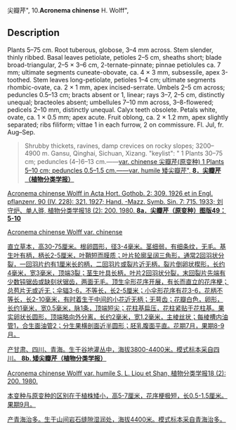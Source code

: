 尖瓣芹",
10.**Acronema chinense** H. Wolff",

## Description
Plants 5–75 cm. Root tuberous, globose, 3–4 mm across. Stem slender, thinly ribbed. Basal leaves petiolate, petioles 2–5 cm, sheaths short; blade broad-triangular, 2–5 × 3–6 cm, 2-ternate-pinnate; pinnae petiolules ca. 7 mm; ultimate segments cuneate-obovate, ca. 4 × 3 mm, subsessile, apex 3-toothed. Stem leaves long-petiolate, petioles 1–4 cm; ultimate segments rhombic-ovate, ca. 2 × 1 mm, apex incised-serrate. Umbels 2–5 cm across; peduncles 0.5–13 cm; bracts absent or 1, linear; rays 3–7, 2–5 cm, distinctly unequal; bracteoles absent; umbellules 7–10 mm across, 3–8-flowered; pedicels 2–10 mm, distinctly unequal. Calyx teeth obsolete. Petals white, ovate, ca. 1 × 0.5 mm; apex acute. Fruit oblong, ca. 2 × 1.2 mm, apex slightly separated; ribs filiform; vittae 1 in each furrow, 2 on commissure. Fl. Jul, fr. Aug–Sep.

> Shrubby thickets, ravines, damp crevices on rocky slopes; 3200–4900 m. Gansu, Qinghai, Sichuan, Xizang.
  "keylist": "
1 Plants 30–75 cm; peduncles (4–)6–13 cm.——<a href='/info/Acronema chinense var. chinense?t=foc'>var. chinense 尖瓣芹(原变种)
1 Plants 5–10 cm; peduncles 0.5–1.5 cm.——<a href='/info/Acronema chinense var. humile?t=foc'>var. humile 矮尖瓣芹",
**8．尖瓣芹（植物分类学报）**

Acronema chinense Wolff in Acta Hort. Gothob. 2: 309. 1926 et in Engl. pflanzenr. 90 (IV. 228): 321. 1927; Hand. -Mazz. Symb. Sin. 7: 715. 1933; 刘守炉、单人骅, 植物分类学报18 (2): 200. 1980.
**8a．尖瓣芹（原变种）图版49：5-10**

Acronema chinense Wolff var. chinense

直立草本，高30-75厘米。根卵圆形，径3-4毫米。茎细弱，有细条纹，无毛。基生叶有柄，柄长2-5厘米，叶鞘短而膜质；叶片轮廓呈阔三角形，通常2回羽状分裂，一回羽片约有1厘米长的柄，二回羽片或裂片近无柄，裂片倒卵状楔形，长约4毫米，宽3毫米，顶端3裂；茎生叶具长柄，叶片2回羽状分裂，末回裂片先端有少数钝锯齿或缺刻状锯齿，两面无毛。顶生伞形花序开展，有长而直立的花序梗；总苞片无或近无；伞辐3-6，不等长，长2-5厘米；小伞形花序有花3-6，花柄不等长，长2-10毫米，有时着生于中间的小花近无柄；无萼齿；花瓣白色，卵形，长约1毫米，宽0.5毫米，脉1条，顶端短尖；花柱基扁压，花柱紧贴于花柱基。果实卵状长圆形，顶端略向外分离，长约2毫米，宽1.2毫米，主棱丝状；每棱槽内油管1，合生面油管2；分生果横剖面近半圆形；胚乳腹面平直。花期7月，果期8-9月。

产甘肃、四川、青海。生于谷地灌丛中，海拔3800-4400米。模式标本采自四川。
**8b. 矮尖瓣芹（植物分类学报）**

Acronema chinense Wolff var. humile S. L. Liou et Shan, 植物分类学报18 (2): 200. 1980.

本变种与原变种的区别在于植株矮小，高5-7厘米，花序梗极短，长0.5-1.5厘米。果期9月。

产青海治多。生于山间岩石缝隙湿润处，海拔4400米。模式标本采自青海治多。
